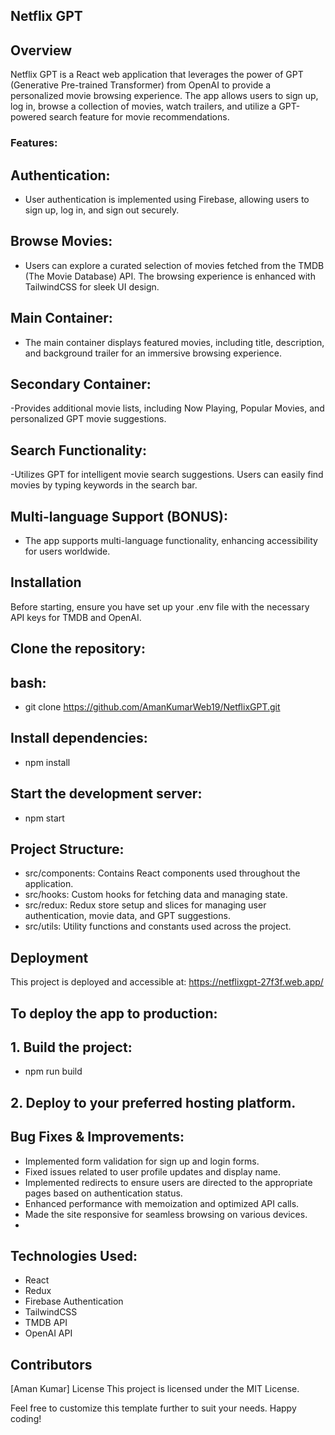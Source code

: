 ## Netflix GPT

## Overview
Netflix GPT is a React web application that leverages the power of GPT (Generative Pre-trained Transformer) from OpenAI to provide a personalized movie browsing experience. The app allows users to sign up, log in, browse a collection of movies, watch trailers, and utilize a GPT-powered search feature for movie recommendations.

### Features:

## Authentication:
- User authentication is implemented using Firebase, allowing users to sign up, log in, and sign out securely.

## Browse Movies:
- Users can explore a curated selection of movies fetched from the TMDB (The Movie Database) API. The browsing experience is enhanced with TailwindCSS for sleek UI design.
  
## Main Container:
- The main container displays featured movies, including title, description, and background trailer for an immersive browsing experience.

## Secondary Container:
-Provides additional movie lists, including Now Playing, Popular Movies, and personalized GPT movie suggestions.

## Search Functionality:
-Utilizes GPT for intelligent movie search suggestions. Users can easily find movies by typing keywords in the search bar.

## Multi-language Support (BONUS):
- The app supports multi-language functionality, enhancing accessibility for users worldwide.

## Installation
Before starting, ensure you have set up your .env file with the necessary API keys for TMDB and OpenAI.

## Clone the repository:

## bash:
- git clone <https://github.com/AmanKumarWeb19/NetflixGPT.git>

## Install dependencies:
- npm install

## Start the development server:
- npm start

## Project Structure:
- src/components: Contains React components used throughout the application.
- src/hooks: Custom hooks for fetching data and managing state.
- src/redux: Redux store setup and slices for managing user authentication, movie data, and GPT suggestions.
- src/utils: Utility functions and constants used across the project.

## Deployment
This project is deployed and accessible at: https://netflixgpt-27f3f.web.app/

## To deploy the app to production:

## 1. Build the project:
 - npm run build

## 2. Deploy to your preferred hosting platform.

## Bug Fixes & Improvements:
- Implemented form validation for sign up and login forms.
- Fixed issues related to user profile updates and display name.
- Implemented redirects to ensure users are directed to the appropriate pages based on authentication status.
- Enhanced performance with memoization and optimized API calls.
- Made the site responsive for seamless browsing on various devices.
- 
## Technologies Used:
- React
- Redux
- Firebase Authentication
- TailwindCSS
- TMDB API
- OpenAI API

## Contributors

[Aman Kumar]
License
This project is licensed under the MIT License.

Feel free to customize this template further to suit your needs. Happy coding!
